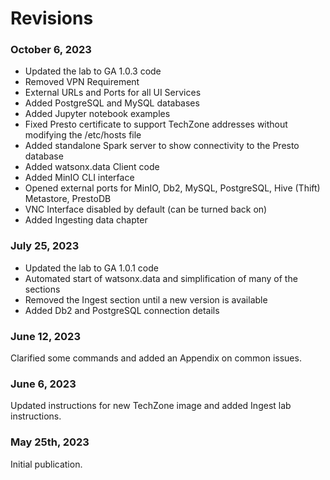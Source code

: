 # Revisions


### October 6, 2023

* Updated the lab to GA 1.0.3 code
* Removed VPN Requirement
* External URLs and Ports for all UI Services
* Added PostgreSQL and MySQL databases
* Added Jupyter notebook examples
* Fixed Presto certificate to support TechZone addresses without modifying the /etc/hosts file
* Added standalone Spark server to show connectivity to the Presto database
* Added watsonx.data Client code
* Added MinIO CLI interface
* Opened external ports for MinIO, Db2, MySQL, PostgreSQL, Hive (Thift) Metastore, PrestoDB
* VNC Interface disabled by default (can be turned back on)
* Added Ingesting data chapter

### July 25, 2023

* Updated the lab to GA 1.0.1 code
* Automated start of watsonx.data and simplification of many of the sections
* Removed the Ingest section until a new version is available
* Added Db2 and PostgreSQL connection details

### June 12, 2023

Clarified some commands and added an Appendix on common issues.

### June 6, 2023

Updated instructions for new TechZone image and added Ingest lab instructions.

### May 25th, 2023

Initial publication.





